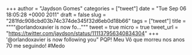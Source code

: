 
+++
author = "Jaydson Gomes"
categories = ["tweet"]
date = "Tue Sep 06 18:05:28 +0000 2011"
draft = false
slug = "281fdc908cbd03b74c374de345f32d6eb0d18b66"
tags = ["tweet"]
title = """"@orlandoxavier is now fo..."""
tweet = true
micro = true
tweet_url = "https://twitter.com/jaydson/status/111137956340834304"
+++
'@orlandoxavier is now following you" PQP! Meu Vô que morreu nos anos 70 me seguindo! #Medo
